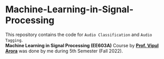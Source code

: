 # Machine-Learning-in-Signal-Processing
This repository contains the code for `Audio Classification` and  `Audio Tagging`.<br>
**Machine Learning in Signal Processing (EE603A)** Course by **[Prof. Vipul Arora](https://github.com/VIPULAR)** was done by me during 5th Semester (Fall 2022).
